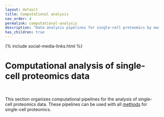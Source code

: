 ```yaml
---
layout: default
title: Computational analysis
nav_order: 4
permalink: computational-analysis
description: "Data analysis pipelines for single-cell proteomics by mass-spectrometry"
has_children: true
---
```

{% include social-media-links.html %}

# Computational analysis of single-cell proteomics data

&nbsp;

This section organizes computational pipelines for the analysis of single-cell proteomics data. These pipelines can be used with all [methods](methods) for single-cell proteomics.
